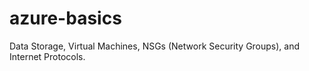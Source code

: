 # azure-basics
Data Storage, Virtual Machines, NSGs (Network Security Groups), and Internet Protocols.
